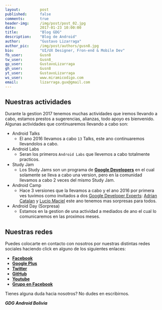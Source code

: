 ```yaml
---
layout:         post
published:      false
comments:       true
header-img:     /img/post/post_02.jpg
date:           2017-01-23 10:00:00
title:          "Blog GDG"
description:    "Blog de Android"
author:         "Gustavo Lizarraga"
author_pic:     /img/post/authors/gusn8.jpg
bio:            "UI/UX Designer, Fron-end & Mobile Dev"
fb_user:        Gusn8
tw_user:        Gusn8_
gp_user:        GustavoLizarraga
gh_user:        Gusn8
yt_user:        GustavoLizarraga
ws_user:        www.miramicodigo.com
email:          lizarraga.gux@gmail.com
---
```


## Nuestras actividades

Durante la gestion 2017 tenemos muchas actividades que iremos llevando a cabo, estamos prestos a sugerencias, alianzas, todo apoyo es bienvenido.
Algunas actividades que continuaremos llevando a cabo son:
* Android Talks
    - El ano 2016 llevamos a cabo `13` Talks, este ano continuaremos llevandolos a cabo.
* Android Labs
    - Seran los primeros `Android Labs` que llevemos a cabo totalmente practicos.
* Study Jam
    - Los Study Jams son un programa de **[Google Developers](https://www.developers.google.com)** en el cual solamente se lleva a cabo una version, pero en la comunidad llevamos a cabo 2 veces del mismo Study Jam.
* Android Camp
    - Hace 3 versiones que la llevamos a cabo y el ano 2016 por primera ves tuvimos como invitados a dos [Google Developer Experts](https://www.googke,cin): [Adrian Catalan]() y [Lucio Maciel]() este ano tenemos mas sorpresas para todos.
* Android Day (Sorpresa)
    - Estamos en la gestion de una actividad a mediados de ano el cual lo comunicaremos en las proximos meses.

## Nuestras redes

Puedes colocarte en contacto con nosotros por nuestras distintas redes sociales haciendo click en alguno de los siguientes enlaces:

* **[Facebook](https://www.facebook.com/GDGAndroid.Bo)**
* **[Google Plus](https://www.plus.google.com/+AndroidboliviaOrg)**
* **[Twitter](https://twitter.com/GDGAndroidBo)**
* **[GitHub](https://www.github.com/GDGAndroidBolivia)**
* **[Youtube](https://www)**
* **[Grupo en Facebook](https://www.facebook.com/groups/GDGAndroidBolivia)** 

Tienes alguna duda hacia nosotros? No dudes en escribirnos.

***GDG Android Bolivia***
